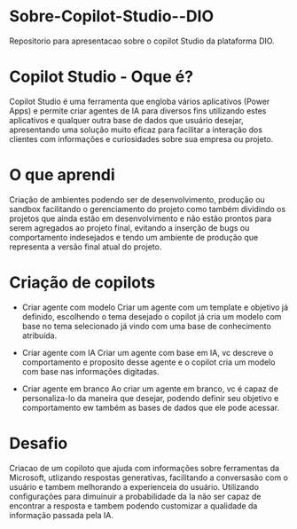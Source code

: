 # Sobre-Copilot-Studio--DIO
Repositorio para apresentacao sobre o copilot Studio da plataforma DIO.

# Copilot Studio - Oque é?
Copilot Studio é uma ferramenta que engloba vários aplicativos (Power Apps) e permite criar agentes de IA para diversos fins utilizando estes aplicativos e qualquer outra base de dados que usuário desejar, apresentando uma solução muito eficaz para facilitar a interação dos clientes com informações e curiosidades sobre sua empresa ou projeto.

# O que aprendi
Criação de ambientes podendo ser de desenvolvimento, produção ou sandbox facilitando o gerenciamento do projeto como também dividindo os projetos que ainda estão em desenvolvimento e não estão prontos para serem agregados ao projeto final, evitando a inserção de bugs ou comportamento indesejados e tendo um ambiente de produção que representa a versão final atual do projeto.

# Criação de copilots
- Criar agente com modelo
Criar um agente com um template e objetivo já definido, escolhendo o tema desejado o copilot já cria um modelo com base no tema selecionado já vindo com uma base de conhecimento atribuída.

- Criar agente com IA
Criar um agente com base em IA, vc descreve o comportamento e proposito desse agente e o copilot cria um modelo com base nas informações digitadas.

- Criar agente em branco 
Ao criar um agente em branco, vc é capaz de personaliza-lo da maneira que desejar, podendo definir seu objetivo e comportamento ew também as bases de dados que ele pode acessar.

# Desafio
Criacao de um copiloto que ajuda com informações sobre ferramentas da Microsoft, utlizando respostas generativas, facilitando a conversasão com o usuário e tambem melhorando a experienceia do usuário. Utilizando configurações para dimuinuir a probabilidade da Ia não ser capaz de encontrar a resposta e tambem podendo customizar a qualidade da informação passada pela IA.
